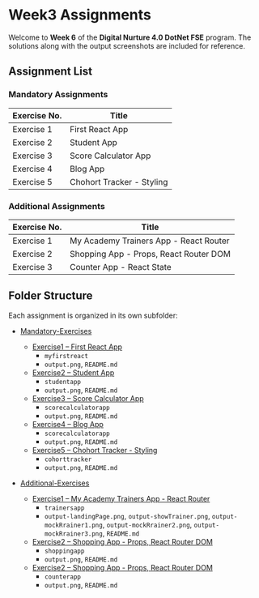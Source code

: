 # Week3 Assignments

Welcome to **Week 6** of the **Digital Nurture 4.0 DotNet FSE** program.
The solutions along with the output screenshots are included for reference.

## Assignment List

### Mandatory Assignments

| Exercise No. | Title                                      |
|--------------|--------------------------------------------|
| Exercise 1   | First React App             |
| Exercise 2   | Student App             |
| Exercise 3   | Score Calculator App             |
| Exercise 4   | Blog App             |
| Exercise 5   | Chohort Tracker - Styling             |

### Additional Assignments

| Exercise No. | Title                                      |
|--------------|--------------------------------------------|
| Exercise 1   | My Academy Trainers App - React Router             |
| Exercise 2   | Shopping App - Props, React Router DOM             |
| Exercise 3   | Counter App - React State             |

## Folder Structure

Each assignment is organized in its own subfolder:

* [Mandatory-Exercises](./Mandatory-Exercises)
  * [Exercise1 – First React App](./Mandatory-Exercises/Exercise1)
    * `myfirstreact` 
    * `output.png`, `README.md` 
  * [Exercise2 – Student App](./Mandatory-Exercises/Exercise2)
    * `studentapp` 
    * `output.png`, `README.md` 
  * [Exercise3 – Score Calculator App](./Mandatory-Exercises/Exercise3)
    * `scorecalculatorapp` 
    * `output.png`, `README.md` 
  * [Exercise4 – Blog App](./Mandatory-Exercises/Exercise4)
    * `scorecalculatorapp` 
    * `output.png`, `README.md` 
  * [Exercise5 – Chohort Tracker - Styling](./Mandatory-Exercises/Exercise5)
    * `cohorttracker` 
    * `output.png`, `README.md`

* [Additional-Exercises](./Additional-Exercises)
  * [Exercise1 – My Academy Trainers App - React Router](./Additional-Exercises/Exercise1)
    * `trainersapp` 
    * `output-landingPage.png`, `output-showTrainer.png`, `output-mockRrainer1.png`, `output-mockRrainer2.png`, `output-mockRrainer3.png`, `README.md` 
  * [Exercise2 – Shopping App - Props, React Router DOM](./Additional-Exercises/Exercise2)
    * `shoppingapp` 
    * `output.png`, `README.md`
  * [Exercise2 – Shopping App - Props, React Router DOM](./Additional-Exercises/Exercise3)
    * `counterapp` 
    * `output.png`, `README.md`